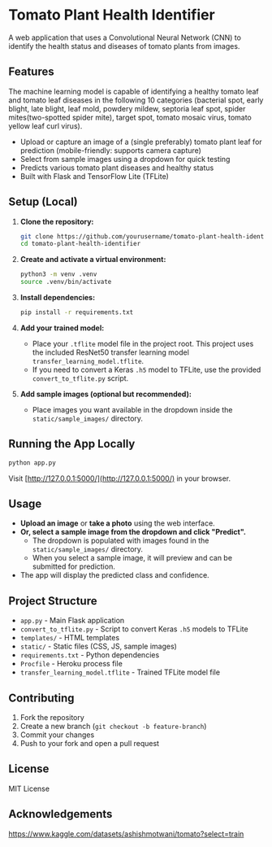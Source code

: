 # Tomato Plant Health Identifier

A web application that uses a Convolutional Neural Network (CNN) to identify the health status and diseases of tomato plants from images.

## Features

The machine learning model is capable of identifying a healthy tomato leaf and tomato leaf diseases in the following 10 categories (bacterial spot, early blight, late blight, leaf mold, powdery mildew, septoria leaf spot, spider mites(two-spotted spider mite), target spot, tomato mosaic virus, tomato yellow leaf curl virus).

- Upload or capture an image of a (single preferably) tomato plant leaf for prediction (mobile-friendly: supports camera capture)
- Select from sample images using a dropdown for quick testing
- Predicts various tomato plant diseases and healthy status
- Built with Flask and TensorFlow Lite (TFLite)

## Setup (Local)

1. **Clone the repository:**

   ```sh
   git clone https://github.com/yourusername/tomato-plant-health-identifier.git
   cd tomato-plant-health-identifier
   ```

2. **Create and activate a virtual environment:**

   ```sh
   python3 -m venv .venv
   source .venv/bin/activate
   ```

3. **Install dependencies:**

   ```sh
   pip install -r requirements.txt
   ```

4. **Add your trained model:**

   - Place your `.tflite` model file in the project root. This project uses the included ResNet50 transfer learning model `transfer_learning_model.tflite`.
   - If you need to convert a Keras `.h5` model to TFLite, use the provided `convert_to_tflite.py` script.

5. **Add sample images (optional but recommended):**
   - Place images you want available in the dropdown inside the `static/sample_images/` directory.

## Running the App Locally

```sh
python app.py
```

Visit [http://127.0.0.1:5000/](http://127.0.0.1:5000/) in your browser.

## Usage

- **Upload an image** or **take a photo** using the web interface.
- **Or, select a sample image from the dropdown and click "Predict".**
  - The dropdown is populated with images found in the `static/sample_images/` directory.
  - When you select a sample image, it will preview and can be submitted for prediction.
- The app will display the predicted class and confidence.

## Project Structure

- `app.py` - Main Flask application
- `convert_to_tflite.py` - Script to convert Keras `.h5` models to TFLite
- `templates/` - HTML templates
- `static/` - Static files (CSS, JS, sample images)
- `requirements.txt` - Python dependencies
- `Procfile` - Heroku process file
- `transfer_learning_model.tflite` - Trained TFLite model file

## Contributing

1. Fork the repository
2. Create a new branch (`git checkout -b feature-branch`)
3. Commit your changes
4. Push to your fork and open a pull request

## License

MIT License

## Acknowledgements

https://www.kaggle.com/datasets/ashishmotwani/tomato?select=train
